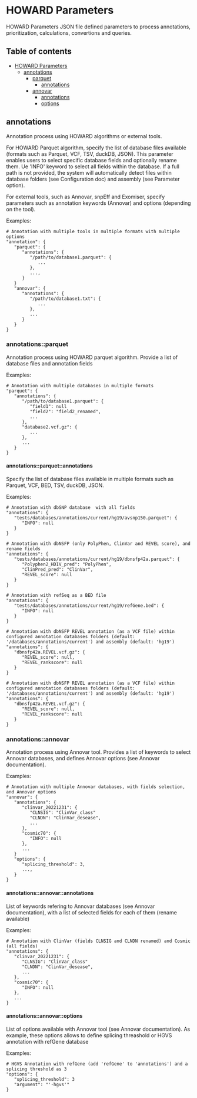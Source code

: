# HOWARD Parameters

HOWARD Parameters JSON file defined parameters to process annotations, prioritization, calculations, convertions and queries.

## Table of contents

- [HOWARD Parameters](#howard-parameters)
   - [annotations](#annotations)
      - [parquet](#annotationsparquet)
         - [annotations](#annotationsparquetannotations)
      - [annovar](#annotationsannovar)
         - [annotations](#annotationsannovarannotations)
         - [options](#annotationsannovaroptions)


## annotations

Annotation process using HOWARD algorithms or external tools.

For HOWARD Parquet algorithm, specify the list of database files available (formats such as Parquet, VCF, TSV, duckDB, JSON). This parameter enables users to select specific database fields and optionally rename them. Ue 'INFO' keyword to select all fields within the database. If a full path is not provided, the system will automatically detect files within database folders (see Configuration doc) and assembly (see Parameter option).

For external tools, such as Annovar, snpEff and Exomiser, specify parameters such as annotation keywords (Annovar) and options (depending on the tool).

Examples: 
```
# Annotation with multiple tools in multiple formats with multiple options
"annotation": {
   "parquet": {
      "annotations": {
         "/path/to/database1.parquet": {
            ...
         },
         ...,
      }
   }
   "annovar": {
      "annotations": {
         "/path/to/database1.txt": {
            ...
         },
         ...
      }
   }
}
```

### annotations::parquet

Annotation process using HOWARD parquet algorithm. Provide a list of database files and annotation fields

Examples: 
```
# Annotation with multiple databases in multiple formats
"parquet": {
   "annotations": {
      "/path/to/database1.parquet": {
         "field1": null
         "field2": "field2_renamed",
         ...
      },
      "database2.vcf.gz": {
         ...
      },
      ...
   }
}
```

#### annotations::parquet::annotations

Specify the list of database files available in multiple formats such as Parquet, VCF, BED, TSV, duckDB, JSON.

Examples: 
```
# Annotation with dbSNP database  with all fields
"annotations": {
   "tests/databases/annotations/current/hg19/avsnp150.parquet": {
      "INFO": null
   }
}

# Annotation with dbNSFP (only PolyPhen, ClinVar and REVEL score), and rename fields
"annotations": {
   "tests/databases/annotations/current/hg19/dbnsfp42a.parquet": {
      "Polyphen2_HDIV_pred": "PolyPhen",
      "ClinPred_pred": "ClinVar",
      "REVEL_score": null
   }
}

# Annotation with refSeq as a BED file
"annotations": {
   "tests/databases/annotations/current/hg19/refGene.bed": {
      "INFO": null
   }
}

# Annotation with dbNSFP REVEL annotation (as a VCF file) within configured annotation databases folders (default: '/databases/annotations/current') and assembly (default: 'hg19')
"annotations": {
   "dbnsfp42a.REVEL.vcf.gz": {
      "REVEL_score": null,
      "REVEL_rankscore": null
   }
}

# Annotation with dbNSFP REVEL annotation (as a VCF file) within configured annotation databases folders (default: '/databases/annotations/current') and assembly (default: 'hg19')
"annotations": {
   "dbnsfp42a.REVEL.vcf.gz": {
      "REVEL_score": null,
      "REVEL_rankscore": null
   }
}
```

### annotations::annovar

Annotation process using Annovar tool. Provides a list of keywords to select Annovar databases, and defines Annovar options (see Annovar documentation).

Examples: 
```
# Annotation with multiple Annovar databases, with fields selection, and Annovar options
"annovar": {
   "annotations": {
      "clinvar_20221231": {
         "CLNSIG": "ClinVar_class"
         "CLNDN": "ClinVar_desease",
         ...
      },
      "cosmic70": {
         "INFO": null
      },
      ...
   }
   "options": {
      "splicing_threshold": 3,
      ...,
   }
}
```

#### annotations::annovar::annotations

List of keywords refering to Annovar databases (see Annovar documentation), with a list of selected fields for each of them (rename available)

Examples: 
```
# Annotation with ClinVar (fields CLNSIG and CLNDN renamed) and Cosmic (all fields)
"annotations": {
   "clinvar_20221231": {
      "CLNSIG": "ClinVar_class"
      "CLNDN": "ClinVar_desease",
      ...
   },
   "cosmic70": {
      "INFO": null
   },
   ...
}
```

#### annotations::annovar::options

List of options available with Annovar tool (see Annovar documentation). As example, these options allows to define splicing threashold or HGVS annotation with refGene database

Examples: 
```
# HGVS Annotation with refGene (add 'refGene' to 'annotations') and a splicing threshold as 3
"options": {
   "splicing_threshold": 3
   "argument": "'-hgvs'"
}
```

